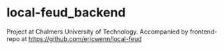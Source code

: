 # local-feud_backend
Project at Chalmers University of Technology. Accompanied by frontend-repo at https://github.com/ericwenn/local-feud
